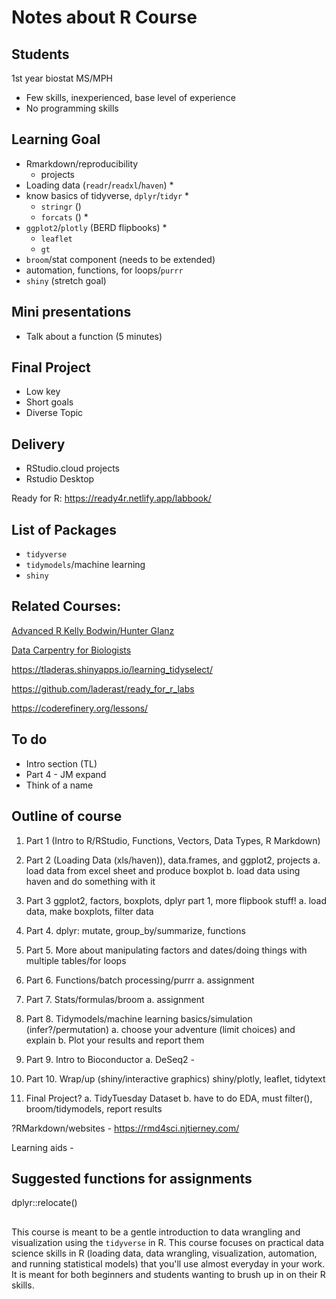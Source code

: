 # Notes about R Course

## Students

1st year biostat MS/MPH

- Few skills, inexperienced, base level of experience
- No programming skills

## Learning Goal 

- Rmarkdown/reproducibility
    - projects
- Loading data (`readr`/`readxl`/`haven`) *
- know basics of tidyverse, `dplyr`/`tidyr` *
    - `stringr` ()
    - `forcats` () *
- `ggplot2`/`plotly` (BERD flipbooks) *
    - `leaflet`
    - `gt`
- `broom`/stat component (needs to be extended)
- automation, functions, for loops/`purrr`
- `shiny` (stretch goal)

## Mini presentations

- Talk about a function (5 minutes)

## Final Project

- Low key 
- Short goals
- Diverse Topic

## Delivery

- RStudio.cloud projects
- Rstudio Desktop

Ready for R: https://ready4r.netlify.app/labbook/

## List of Packages

- `tidyverse`
- `tidymodels`/machine learning
- `shiny`

## Related Courses:

[Advanced R Kelly Bodwin/Hunter Glanz](https://cal-poly-advanced-r.github.io/STAT-431/)

[Data Carpentry for Biologists](https://datacarpentry.org/semester-biology/)

https://tladeras.shinyapps.io/learning_tidyselect/

https://github.com/laderast/ready_for_r_labs

https://coderefinery.org/lessons/

## To do

- Intro section (TL)
- Part 4 - JM expand
- Think of a name


## Outline of course

1. Part 1 (Intro to R/RStudio, Functions, Vectors, Data Types, R Markdown)
2. Part 2 (Loading Data (xls/haven)), data.frames, and ggplot2, projects
    a. load data from excel sheet and produce boxplot
    b. load data using haven and do something with it
3. Part 3 ggplot2, factors, boxplots, dplyr part 1, more flipbook stuff!
    a. load data, make boxplots, filter data
4. Part 4. dplyr: mutate, group_by/summarize, functions 
    
5. Part 5. More about manipulating factors and dates/doing things with multiple tables/for loops
6. Part 6. Functions/batch processing/purrr
    a. assignment
7. Part 7. Stats/formulas/broom
    a. assignment
8. Part 8. Tidymodels/machine learning basics/simulation (infer?/permutation)
    a. choose your adventure (limit choices) and explain
    b. Plot your results and report them
9. Part 9. Intro to Bioconductor
    a. DeSeq2 - 
10. Part 10. Wrap/up (shiny/interactive graphics) shiny/plotly, leaflet, tidytext 
11. Final Project? 
    a. TidyTuesday Dataset
    b. have to do EDA, must filter(), broom/tidymodels, report results

?RMarkdown/websites - https://rmd4sci.njtierney.com/

Learning aids - 


## Suggested functions for assignments

dplyr::relocate()



## 

This course is meant to be a gentle introduction to data wrangling and visualization using the `tidyverse` in R. This course focuses on practical data science skills in R (loading data, data wrangling, visualization, automation, and running statistical models) that you'll use almost everyday in your work. It is meant for both beginners and students wanting to brush up in on their R skills.